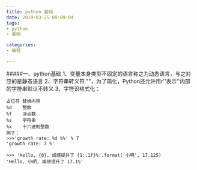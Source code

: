 ```yaml
---
title: python 基础
date: 2019-03-25 09:09:04
tags: 
- python
- 基础

categories:
- 编程

---
```


#####一、python基础
1、变量本身类型不固定的语言称之为动态语言，与之对应的是静态语言
2、字符串转义符 "\"，为了简化，Python还允许用r''表示''内部的字符串默认不转义
3、字符识格式化：

    占位符	替换内容
    %d	  整数
    %f	  浮点数
    %s	  字符串
    %x	  十六进制整数
    例子：
    >>>'growth rate: %d %%' % 7
    'growth rate: 7 %'

    >>> 'Hello, {0}, 成绩提升了 {1:.1f}%'.format('小明', 17.125)
    'Hello, 小明, 成绩提升了 17.1%'
          
   